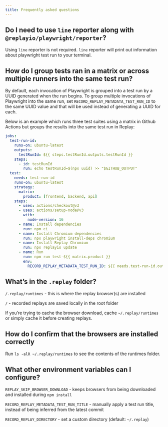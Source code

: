 ```yaml
---
title: Frequently asked questions
---
```


## Do I need to use `line` reporter along with `@replayio/playwright/reporter`?

Using `line` reporter is not required. `line` reporter will print out information about playwright test run to your terminal.

## How do I group tests ran in a matrix or across multiple runners into the same test run?

By default, each invocation of Playwright is grouped into a test run by a UUID generated when the run begins. To group multiple invocations of Playwright into the same run, set `RECORD_REPLAY_METADATA_TEST_RUN_ID` to the same UUID value and that will be used instead of generating a UUID for each.

Below is an example which runs three test suites using a matrix in Github Actions but groups the results into the same test run in Replay:

```yaml
jobs:
  test-run-id:
    runs-on: ubuntu-latest
    outputs:
      testRunId: ${{ steps.testRunId.outputs.testRunId }}
    steps:
      - id: testRunId
        run: echo testRunId=$(npx uuid) >> "$GITHUB_OUTPUT"
  test:
    needs: test-run-id
    runs-on: ubuntu-latest
    strategy:
      matrix:
        product: [frontend, backend, api]
    steps:
      - uses: actions/checkout@v3
      - uses: actions/setup-node@v3
        with:
          node-version: 16
      - name: Install dependencies
        run: npm ci
      - name: Install Chromium dependencies
        run: npx playwright install-deps chromium
      - name: Install Replay Chromium
        run: npx replayio update
      - name: Run
        run: npm run test-${{ matrix.product }}
        env:
          RECORD_REPLAY_METADATA_TEST_RUN_ID: ${{ needs.test-run-id.outputs.testRunId }}
```

## What’s in the `.replay` folder?

`/.replay/runtimes` - this is where the replay browser(s) are installed

`/` - recorded replays are saved locally in the root folder

If you’re trying to cache the browser download, cache `~/.replay/runtimes` or simply cache it before creating replays.

## How do I confirm that the browsers are installed correctly

Run `ls -alR ~/.replay/runtimes` to see the contents of the runtimes folder.

## What other environment variables can I configure?

`REPLAY_SKIP_BROWSER_DOWNLOAD` - keeps browsers from being downloaded and installed during `npm install`

`RECORD_REPLAY_METADATA_TEST_RUN_TITLE` - manually apply a test run title, instead of being inferred from the latest commit

`RECORD_REPLAY_DIRECTORY` - set a custom directory (default: `~/.replay`)
